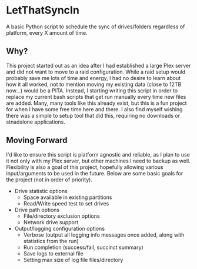 # LetThatSyncIn
A basic Python script to schedule the sync of drives/folders regardless of platform, every X amount of time.


## Why?
This project started out as an idea after I had established a large Plex server and did not want to move to a raid configuration.
While a raid setup would probably save me lots of time and energy, I had no desire to learn about how it all worked, not to mention moving my existing data (close to 12TB now...) would be a PITA.
Instead, I starting writing this script in order to replace my current bash scripts that get run manually every time new files are added.
Many, many tools like this already exist, but this is a fun project for when I have some free time here and there.
I also find myself wishing there was a simple to setup tool that did this, requiring no downloads or stnadalone applications.

## Moving Forward
I'd like to ensure this script is platform agnostic and reliable, as I plan to use it not only with my Plex server, but other machines I need to backup as well.
Flexibility is also a goal of this project, hopefully allowing various input/arguments to be used in the future.
Below are some basic goals for the project (not in order of priority).

- Drive statistic options
  - Space available in existing partitions
  - Read/Write speed test to set drives
- Drive path options
  - File/directory exclusion options
  - Network drive support
- Output/logging configuration options
  - Verbose (output all logging info messages once added, along with statistics from the run)
  - Run completion (success/fail, succinct summary)
  - Save logs to external file
  - Setting max size of log file files/directory
